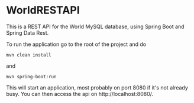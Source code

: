 # WorldRESTAPI
This is a REST API for the World MySQL database, using Spring Boot and Spring Data Rest.

To run the application go to the root of the project and do

```
mvn clean install
```
and
```
mvn spring-boot:run
```
This will start an application, most probably on port 8080 if it's not already busy. You can then 
access the api on http://localhost:8080/.